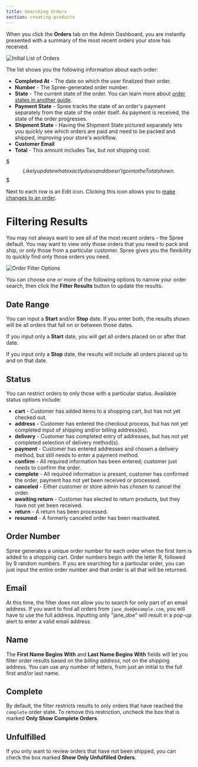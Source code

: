 ```yaml
---
title: Searching Orders
section: creating-products
---
```


When you click the **Orders** tab on the Admin Dashboard, you are instantly presented with a summary of the most recent orders your store has received.

![Initial List of Orders](/images/user/orders/list_of_orders.jpg)

The list shows you the following information about each order:

* **Completed At** - The date on which the user finalized their order.
* **Number** - The Spree-generated order number.
* **State** - The current state of the order. You can learn more about [order states in another guide](order_states.md).
* **Payment State** - Spree tracks the state of an order's payment separately from the state of the order itself. As payment is received, the state of the order progresses.
* **Shipment State** - Having the Shipment State pictured separately lets you quickly see which orders are paid and need to be packed and shipped, improving your store's workflow.
* **Customer Email**
* **Total** - This amount includes Tax, but not shipping cost.

$$$
Likely update what exactly does and doesn't go into the Total shown.
$$$

Next to each row is an Edit icon. Clicking this icon allows you to [make changes to an order](editing.md).

# Filtering Results

You may not always want to see all of the most recent orders - the Spree default. You may want to view only those orders that you need to pack and ship, or only those from a particular customer. Spree gives you the flexibility to quickly find only those orders you need.

![Order Filter Options](images/user/orders/filter_options.jpg)

You can choose one or more of the following options to narrow your order search, then click the **Filter Results** button to update the results.

## Date Range

You can input a **Start** and/or **Stop** date. If you enter both, the results shown will be all orders that fall on or between those dates.

If you input only a **Start** date, you will get all orders placed on or after that date.

If you input only a **Stop** date, the results will include all orders placed up to and on that date.

## Status

You can restrict orders to only those with a particular status. Available status options include:

* **cart** - Customer has added items to a shopping cart, but has not yet checked out.
* **address** - Customer has entered the checkout process, but has not yet completed input of shipping and/or billing address(es).
* **delivery** - Customer has completed entry of addresses, but has not yet completed selection of delivery method(s).
* **payment** - Customer has entered addresses and chosen a delivery method, but still needs to enter a payment method.
* **confirm** - All required information has been entered; customer just needs to confirm the order.
* **complete** - All required information is present, customer has confirmed the order, payment has not yet been received or processed.
* **canceled** - Either customer or store admin has chosen to cancel the order.
* **awaiting return** - Customer has elected to return products, but they have not yet been received.
* **return** - A return has been processed.
* **resumed** - A formerly canceled order has been reactivated.

## Order Number

Spree generates a unique order number for each order when the first item is added to a shopping cart. Order numbers begin with the letter R, followed by 9 random numbers. If you are searching for a particular order, you can just input the entire order number and that order is all that will be returned.

## Email

At this time, the filter does not allow you to search for only part of an email address. If you want to find all orders from `jane_doe@example.com`, you will have to use the full address. Inputting only "jane_doe" will result in a pop-up alert to enter a valid email address.

## Name

The **First Name Begins With** and **Last Name Begins With** fields will let you filter order results based on the *billing address*, not on the shipping address. You can use any number of letters, from just an initial to the full first and/or last name.

## Complete

By default, the filter restricts results to only orders that have reached the `complete` order state. To remove this restriction, uncheck the box that is marked **Only Show Complete Orders**.

## Unfulfilled

If you only want to review orders that have not been shipped, you can check the box marked **Show Only Unfulfilled Orders**.

